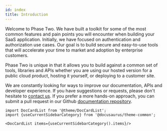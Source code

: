 ```yaml
---
id: index
title: Introduction
---
```


Welcome to Phase Two. We have built a toolkit for some of the most common features and pain points you will encounter when building your SaaS application. Initially, we have focused on authentication and authorization use cases. Our goal is to build secure and easy-to-use tools that will accelerate your time to market and adoption by enterprise customers.

Phase Two is unique in that it allows you to build against a common set of tools, libraries and APIs whether you are using our hosted version for a public cloud product, hosting it yourself, or deploying to a customer site.

We are constantly looking for ways to improve our documentation, APIs and developer experience. If you have suggestions or requests, please don't hesitate to [contact us](mailto:support@phasetwo.io). If you prefer a more hands-on approach, you can submit a pull request in our Github [documentation repository](https://github.com/p2-inc/phasetwo-docs/tree/master/docs). 

```mdx-code-block
import DocCardList from '@theme/DocCardList';
import {useCurrentSidebarCategory} from '@docusaurus/theme-common';

<DocCardList items={useCurrentSidebarCategory().items}/>
```
